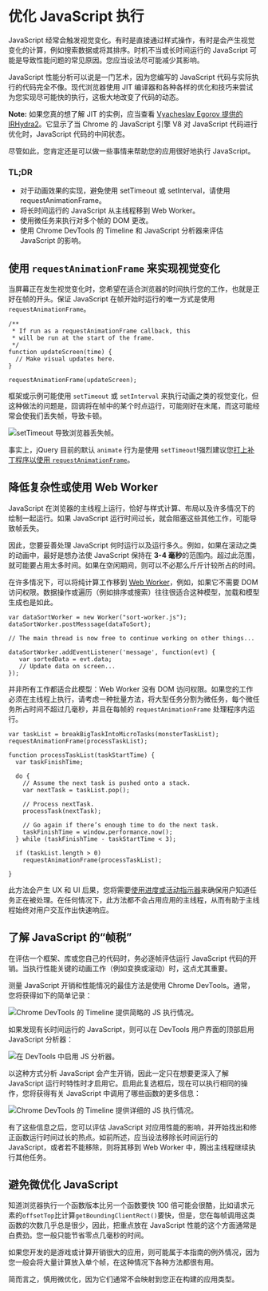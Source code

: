 # 优化 JavaScript 执行

JavaScript 经常会触发视觉变化。有时是直接通过样式操作，有时是会产生视觉变化的计算，例如搜索数据或将其排序。时机不当或长时间运行的 JavaScript 可能是导致性能问题的常见原因。您应当设法尽可能减少其影响。

JavaScript 性能分析可以说是一门艺术，因为您编写的 JavaScript 代码与实际执行的代码完全不像。现代浏览器使用 JIT 编译器和各种各样的优化和技巧来尝试为您实现尽可能快的执行，这极大地改变了代码的动态。

**Note:** 如果您真的想了解 JIT 的实例，应当查看 [Vyacheslav Egorov 提供的 IRHydra2](http://mrale.ph/irhydra/2/)。它显示了当 Chrome 的 JavaScript 引擎 V8 对 JavaScript 代码进行优化时，JavaScript 代码的中间状态。

尽管如此，您肯定还是可以做一些事情来帮助您的应用很好地执行 JavaScript。

### TL;DR

- 对于动画效果的实现，避免使用 setTimeout 或 setInterval，请使用 requestAnimationFrame。
- 将长时间运行的 JavaScript 从主线程移到 Web Worker。
- 使用微任务来执行对多个帧的 DOM 更改。
- 使用 Chrome DevTools 的 Timeline 和 JavaScript 分析器来评估 JavaScript 的影响。

## 使用 `requestAnimationFrame` 来实现视觉变化

当屏幕正在发生视觉变化时，您希望在适合浏览器的时间执行您的工作，也就是正好在帧的开头。保证 JavaScript 在帧开始时运行的唯一方式是使用 `requestAnimationFrame`。

```
/**
 * If run as a requestAnimationFrame callback, this
 * will be run at the start of the frame.
 */
function updateScreen(time) {
  // Make visual updates here.
}

requestAnimationFrame(updateScreen);
```

框架或示例可能使用 `setTimeout` 或 `setInterval` 来执行动画之类的视觉变化，但这种做法的问题是，回调将在帧中的某个时点运行，可能刚好在末尾，而这可能经常会使我们丢失帧，导致卡顿。

![setTimeout 导致浏览器丢失帧。](https://developers.google.cn/web/fundamentals/performance/rendering/images/optimize-javascript-execution/settimeout.jpg)

事实上，jQuery 目前的默认 `animate` 行为是使用 `setTimeout`!强烈建议您[打上补丁程序以使用 `requestAnimationFrame`](https://github.com/gnarf/jquery-requestAnimationFrame)。

## 降低复杂性或使用 Web Worker

JavaScript 在浏览器的主线程上运行，恰好与样式计算、布局以及许多情况下的绘制一起运行。如果 JavaScript 运行时间过长，就会阻塞这些其他工作，可能导致帧丢失。

因此，您要妥善处理 JavaScript 何时运行以及运行多久。例如，如果在滚动之类的动画中，最好是想办法使 JavaScript 保持在 **3-4 毫秒**的范围内。超过此范围，就可能要占用太多时间。如果在空闲期间，则可以不必那么斤斤计较所占的时间。

在许多情况下，可以将纯计算工作移到 [Web Worker](https://developer.mozilla.org/en-US/docs/Web/API/Web_Workers_API/basic_usage)，例如，如果它不需要 DOM 访问权限。数据操作或遍历（例如排序或搜索）往往很适合这种模型，加载和模型生成也是如此。

```
var dataSortWorker = new Worker("sort-worker.js");
dataSortWorker.postMesssage(dataToSort);

// The main thread is now free to continue working on other things...

dataSortWorker.addEventListener('message', function(evt) {
   var sortedData = evt.data;
   // Update data on screen...
});
```

并非所有工作都适合此模型：Web Worker 没有 DOM 访问权限。如果您的工作必须在主线程上执行，请考虑一种批量方法，将大型任务分割为微任务，每个微任务所占时间不超过几毫秒，并且在每帧的 `requestAnimationFrame` 处理程序内运行。

```
var taskList = breakBigTaskIntoMicroTasks(monsterTaskList);
requestAnimationFrame(processTaskList);

function processTaskList(taskStartTime) {
  var taskFinishTime;

  do {
    // Assume the next task is pushed onto a stack.
    var nextTask = taskList.pop();

    // Process nextTask.
    processTask(nextTask);

    // Go again if there’s enough time to do the next task.
    taskFinishTime = window.performance.now();
  } while (taskFinishTime - taskStartTime < 3);

  if (taskList.length > 0)
    requestAnimationFrame(processTaskList);

}
```

此方法会产生 UX 和 UI 后果，您将需要[使用进度或活动指示器](https://www.google.com/design/spec/components/progress-activity.html)来确保用户知道任务正在被处理。在任何情况下，此方法都不会占用应用的主线程，从而有助于主线程始终对用户交互作出快速响应。

## 了解 JavaScript 的“帧税”

在评估一个框架、库或您自己的代码时，务必逐帧评估运行 JavaScript 代码的开销。当执行性能关键的动画工作（例如变换或滚动）时，这点尤其重要。

测量 JavaScript 开销和性能情况的最佳方法是使用 Chrome DevTools。通常，您将获得如下的简单记录：

![Chrome DevTools 的 Timeline 提供简略的 JS 执行情况。](https://developers.google.cn/web/fundamentals/performance/rendering/images/optimize-javascript-execution/low-js-detail.jpg)

如果发现有长时间运行的 JavaScript，则可以在 DevTools 用户界面的顶部启用 JavaScript 分析器：

![在 DevTools 中启用 JS 分析器。](https://developers.google.cn/web/fundamentals/performance/rendering/images/optimize-javascript-execution/js-profiler-toggle.jpg)

以这种方式分析 JavaScript 会产生开销，因此一定只在想要更深入了解 JavaScript 运行时特性时才启用它。启用此复选框后，现在可以执行相同的操作，您将获得有关 JavaScript 中调用了哪些函数的更多信息：

![Chrome DevTools 的 Timeline 提供详细的 JS 执行情况。](https://developers.google.cn/web/fundamentals/performance/rendering/images/optimize-javascript-execution/high-js-detail.jpg)

有了这些信息之后，您可以评估 JavaScript 对应用性能的影响，并开始找出和修正函数运行时间过长的热点。如前所述，应当设法移除长时间运行的 JavaScript，或者若不能移除，则将其移到 Web Worker 中，腾出主线程继续执行其他任务。

## 避免微优化 JavaScript

知道浏览器执行一个函数版本比另一个函数要快 100 倍可能会很酷，比如请求元素的`offsetTop`比计算`getBoundingClientRect()`要快，但是，您在每帧调用这类函数的次数几乎总是很少，因此，把重点放在 JavaScript 性能的这个方面通常是白费劲。您一般只能节省零点几毫秒的时间。

如果您开发的是游戏或计算开销很大的应用，则可能属于本指南的例外情况，因为您一般会将大量计算放入单个帧，在这种情况下各种方法都很有用。

简而言之，慎用微优化，因为它们通常不会映射到您正在构建的应用类型。